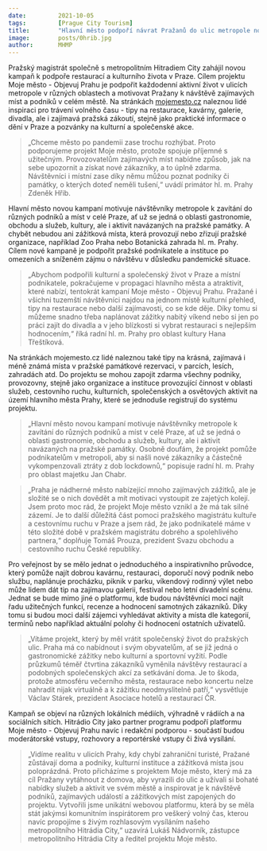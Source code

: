 ```yaml
---
date:         2021-10-05
tags:         [Prague City Tourism]
title:        "Hlavní město podpoří návrat Pražanů do ulic metropole novou kampaní Moje město – Objevuj Prahu"
image: 	      posts/0hrib.jpg
author:       MHMP
---
```


Pražský magistrát společně s metropolitním Hitradiem City zahájil novou kampaň k podpoře restaurací a kulturního života v Praze. Cílem projektu Moje město - Objevuj Prahu je podpořit každodenní aktivní život v ulicích metropole v různých oblastech a motivovat Pražany k návštěvě zajímavých míst a podniků v celém městě.  Na stránkách [mojemesto.cz](https://mojemesto.cz/) naleznou lidé inspiraci pro trávení volného času - tipy na restaurace, kavárny, galerie, divadla, ale i zajímavá pražská zákoutí, stejně jako praktické informace o dění v Praze a pozvánky na kulturní a společenské akce.

> „Chceme město po pandemii zase trochu rozhýbat. Proto podporujeme projekt Moje město, protože spojuje příjemné s užitečným. Provozovatelům zajímavých míst nabídne způsob, jak na sebe upozornit a získat nové zákazníky, a to úplně zdarma. Návštěvníci i místní zase díky němu můžou poznat podniky či památky, o kterých doteď neměli tušení,“ uvádí primátor hl. m. Prahy Zdeněk Hřib. 

Hlavní město novou kampaní motivuje návštěvníky metropole k zavítání do různých podniků a míst v celé Praze, ať už se jedná o oblasti gastronomie, obchodu a služeb, kultury, ale i aktivit navázaných na pražské památky. A chybět nebudou ani zážitková místa, která provozují nebo zřizují pražské organizace, například Zoo Praha nebo Botanická zahrada hl. m. Prahy. Cílem nové kampaně je podpořit pražské podnikatele a instituce po omezeních a sníženém zájmu o návštěvu v důsledku pandemické situace.

> „Abychom podpořili kulturní a společenský život v Praze a místní podnikatele, pokračujeme v propagaci hlavního města a atraktivit, které nabízí, tentokrát kampaní Moje město - Objevuj Prahu. Pražané i všichni tuzemští návštěvníci najdou na jednom místě kulturní přehled, tipy na restaurace nebo další zajímavosti, co se kde děje. Díky tomu si můžeme snadno třeba naplánovat zážitky nabitý víkend  nebo si jen po práci zajít do divadla a v jeho blízkosti si vybrat restauraci s nejlepším hodnocením,“ říká radní hl. m. Prahy pro oblast kultury Hana Třeštíková.

Na stránkách mojemesto.cz lidé naleznou také tipy na krásná, zajímavá i méně známá místa v pražské památkové rezervaci, v parcích, lesích, zahradách atd. Do projektu se mohou zapojit zdarma všechny podniky, provozovny, stejně jako organizace a instituce provozující činnost v oblasti služeb, cestovního ruchu, kulturních, společenských a osvětových aktivit na území hlavního města Prahy, které se jednoduše registrují do systému projektu.

> „Hlavní město novou kampaní motivuje návštěvníky metropole k zavítání do různých podniků a míst v celé Praze, ať už se jedná o oblasti gastronomie, obchodu a služeb, kultury, ale i aktivit navázaných na pražské památky. Osobně doufám, že projekt pomůže podnikatelům v metropoli, aby si našli nové zákazníky a částečně vykompenzovali ztráty z dob lockdownů,“ popisuje radní hl. m. Prahy pro oblast majetku Jan Chabr.

> „Praha je nádherné město nabízející mnoho zajímavých zážitků, ale je složité se o nich dovědět a mít motivaci vystoupit ze zajetých kolejí. Jsem proto moc rád, že projekt Moje město vznikl a že má tak silné zázemí. Je to další důležitá část pomoci pražského magistrátu kultuře a cestovnímu ruchu v Praze a jsem rád, že jako podnikatelé máme v této složité době v pražském magistrátu dobrého a spolehlivého partnera,“ doplňuje Tomáš Prouza, prezident Svazu obchodu a cestovního ruchu České republiky.

Pro veřejnost by se mělo jednat o jednoduchého a inspirativního průvodce, který pomůže najít dobrou kavárnu, restauraci, doporučí nový podnik nebo službu, naplánuje procházku, piknik v parku, víkendový rodinný výlet nebo může lidem dát tip na zajímavou galerii, festival nebo letní divadelní scénu. Jednat se bude mimo jiné o platformu, kde budou návštěvníci moci najít řadu užitečných funkcí, recenze a hodnocení samotných zákazníků. Díky tomu si budou moci další zájemci vyhledávat aktivity a místa dle kategorií, termínů nebo například aktuální polohy či hodnocení ostatních uživatelů.

> „Vítáme projekt, který by měl vrátit společenský život do pražských ulic. Praha má co nabídnout i svým obyvatelům, ať se již jedná o gastronomické zážitky nebo kulturní a sportovní vyžití. Podle průzkumů téměř čtvrtina zákazníků vyměnila návštěvy restaurací a podobných společenských akcí za setkávání doma. Je to škoda, protože atmosféru večerního města, restaurace nebo koncertu nelze nahradit nijak virtuálně a k zážitku neodmyslitelně patří,“ vysvětluje Václav Stárek, prezident Asociace hotelů a restaurací ČR.

Kampaň se objeví na různých lokálních médiích, výhradně v rádiích a na sociálních sítích. Hitrádio City jako partner programu podpoří platformu Moje město - Objevuj Prahu navíc i redakční podporou - součástí budou moderátorské vstupy, rozhovory a reportérské vstupy či živá vysílání.

> „Vidíme realitu v ulicích Prahy, kdy chybí zahraniční turisté, Pražané zůstávají doma a podniky, kulturní instituce a zážitková místa jsou poloprázdná. Proto přicházíme s projektem Moje město, který má za cíl Pražany vytáhnout z domova, aby vyrazili do ulic a užívali si bohaté nabídky služeb a aktivit ve svém městě a inspirovat je k návštěvě podniků, zajímavých událostí a zážitkových míst zapojených do projektu. Vytvořili jsme unikátní webovou platformu, která by se měla stát jakýmsi komunitním inspirátorem pro veškerý volný čas, kterou navíc propojíme s živým rozhlasovým vysíláním našeho metropolitního Hitrádia City,“ uzavírá Lukáš Nádvorník, zástupce metropolitního Hitrádia City a ředitel projektu Moje město.
